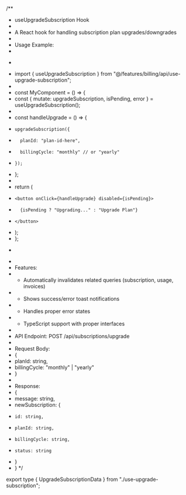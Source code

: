 /**
 * useUpgradeSubscription Hook
 * 
 * A React hook for handling subscription plan upgrades/downgrades
 * 
 * Usage Example:
 * 
 * ```tsx
 * import { useUpgradeSubscription } from "@/features/billing/api/use-upgrade-subscription";
 * 
 * const MyComponent = () => {
 *   const { mutate: upgradeSubscription, isPending, error } = useUpgradeSubscription();
 * 
 *   const handleUpgrade = () => {
 *     upgradeSubscription({
 *       planId: "plan-id-here",
 *       billingCycle: "monthly" // or "yearly"
 *     });
 *   };
 * 
 *   return (
 *     <button onClick={handleUpgrade} disabled={isPending}>
 *       {isPending ? "Upgrading..." : "Upgrade Plan"}
 *     </button>
 *   );
 * };
 * ```
 * 
 * Features:
 * - Automatically invalidates related queries (subscription, usage, invoices)
 * - Shows success/error toast notifications
 * - Handles proper error states
 * - TypeScript support with proper interfaces
 * 
 * API Endpoint: POST /api/subscriptions/upgrade
 * 
 * Request Body:
 * {
 *   planId: string,
 *   billingCycle: "monthly" | "yearly"
 * }
 * 
 * Response:
 * {
 *   message: string,
 *   newSubscription: {
 *     id: string,
 *     planId: string,
 *     billingCycle: string,
 *     status: string
 *   }
 * }
 */

export type { UpgradeSubscriptionData } from "./use-upgrade-subscription";
